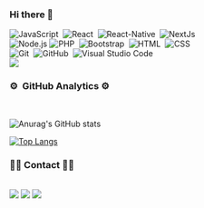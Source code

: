 ### Hi there 👋
![JavaScript](https://img.shields.io/badge/-JavaScript-05122A?style=flat&logo=javascript)&nbsp;
![React](https://img.shields.io/badge/-React-05122A?style=flat&logo=react)&nbsp;
![React-Native](https://img.shields.io/badge/React_Native-20232A?style=flat&logo=react&logoColor=61DAFB)&nbsp;
![NextJs](	https://img.shields.io/badge/next.js-000000?style=flat&logo=nextdotjs&logoColor=white)&nbsp;\
![Node.js](https://img.shields.io/badge/-Node.js-05122A?style=flat&logo=node.js)
![PHP](https://img.shields.io/badge/PHP-777BB4?style=flat&logo=php&logoColor=white)&nbsp;
![Bootstrap](https://img.shields.io/badge/Bootstrap-563D7C?style=flat&logo=bootstrap&logoColor=white)&nbsp;
![HTML](https://img.shields.io/badge/-HTML-05122A?style=flat&logo=HTML5)&nbsp;
![CSS](https://img.shields.io/badge/-CSS-05122A?style=flat&logo=CSS3&logoColor=1572B6)\
![Git](https://img.shields.io/badge/-Git-05122A?style=flat&logo=git)&nbsp;
![GitHub](https://img.shields.io/badge/-GitHub-05122A?style=flat&logo=github)&nbsp;
![Visual Studio Code](https://img.shields.io/badge/-Visual%20Studio%20Code-05122A?style=flat&logo=visual-studio-code&logoColor=007ACC)&nbsp;\
![](https://komarev.com/ghpvc/?username=meksiabdou&color=ff69b4)

### ⚙️ &nbsp;GitHub Analytics ⚙️
<br/>

![Anurag's GitHub stats](https://github-readme-stats.vercel.app/api?username=meksiabdou&count_private=true&show_icons=true&theme=dracula)

[![Top Langs](https://github-readme-stats.vercel.app/api/top-langs/?username=meksiabdou&layout=compact&theme=dracula)](https://github.com/meksiabdou/github-readme-stats)

### 🤝🏻&nbsp;Contact 🤝🏻
<br/>
<a href="https://www.facebook.com/meksiabdou"><img src="https://img.shields.io/badge/Facebook-1877F2?style=for-the-badge&logo=facebook&logoColor=white" /></a>
<a href="mailto://meksiabdou@gmail.com"><img src="https://img.shields.io/badge/Gmail-D14836?style=for-the-badge&logo=gmail&logoColor=white" /></a>
<a href="https://www.twitter.com/meksiabdou"><img src="https://img.shields.io/badge/Twitter-1DA1F2?style=for-the-badge&logo=twitter&logoColor=white" /></a>
